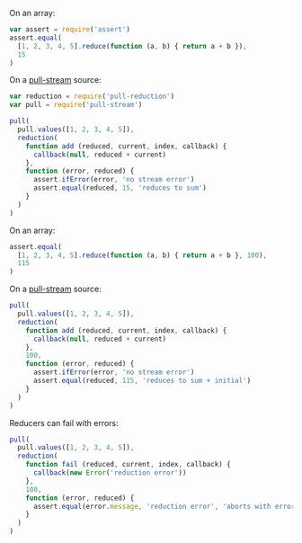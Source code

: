 On an array:

```javascript
var assert = require('assert')
assert.equal(
  [1, 2, 3, 4, 5].reduce(function (a, b) { return a + b }),
  15
)
```

On a [pull-stream] source:

[pull-stream]: https://www.npmjs.com/package/pull-stream

```javascript
var reduction = require('pull-reduction')
var pull = require('pull-stream')

pull(
  pull.values([1, 2, 3, 4, 5]),
  reduction(
    function add (reduced, current, index, callback) {
      callback(null, reduced + current)
    },
    function (error, reduced) {
      assert.ifError(error, 'no stream error')
      assert.equal(reduced, 15, 'reduces to sum')
    }
  )
)
```

On an array:

```javascript
assert.equal(
  [1, 2, 3, 4, 5].reduce(function (a, b) { return a + b }, 100),
  115
)
```

On a [pull-stream] source:

```javascript
pull(
  pull.values([1, 2, 3, 4, 5]),
  reduction(
    function add (reduced, current, index, callback) {
      callback(null, reduced + current)
    },
    100,
    function (error, reduced) {
      assert.ifError(error, 'no stream error')
      assert.equal(reduced, 115, 'reduces to sum + initial')
    }
  )
)
```

Reducers can fail with errors:

```javascript
pull(
  pull.values([1, 2, 3, 4, 5]),
  reduction(
    function fail (reduced, current, index, callback) {
      callback(new Error('reduction error'))
    },
    100,
    function (error, reduced) {
      assert.equal(error.message, 'reduction error', 'aborts with error')
    }
  )
)
```
